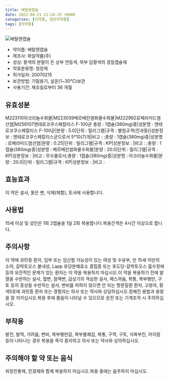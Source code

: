 ```yaml
---
title: 배탈렌캡슐
date: 2022-04-21 21:24:25 +0800
categories: [의약품, 일반의약품]
tags: [의약품]
---
```

![배탈렌캡슐](https://nedrug.mfds.go.kr/pbp/cmn/itemImageDownload/1Ml0cyo02BO)

- 약이름: 배탈렌캡슐
- 제조사: 화일약품(주)
- 성상: 황색의 분말이 든 상부 연등색, 하부 담황색의 경질캡슐제
- 약효분류명: 정장제
- 허가일자: 20070215
- 보관방법: 기밀용기, 실온(1~30℃)보관
- 사용기간: 제조일로부터 36 개월
## 유효성분
M223110아크리놀수화물|M223039베르베린염화물수화물|M222992로페라미드염산염|M256107엔테로코쿠스페칼리스 F-100균
총량 : 1캡슐(380mg)중|성분명 : 엔테로코쿠스페칼리스 F-100균|분량 : 5.0|단위 : 밀리그램|규격 : 별첨규격(전과동)|성분정보 : 엔테로코쿠스페칼리스균으로서 5*10(7)개|비고 : ;총량 : 1캡슐(380mg)중|성분명 : 로페라미드염산염|분량 : 0.25|단위 : 밀리그램|규격 : KP|성분정보 : |비고 : ;총량 : 1캡슐(380mg)중|성분명 : 베르베린염화물수화물|분량 : 20.0|단위 : 밀리그램|규격 : KP|성분정보 : |비고 : 무수물로서;총량 : 1캡슐(380mg)중|성분명 : 아크리놀수화물|분량 : 20.0|단위 : 밀리그램|규격 : KP|성분정보 : |비고 :
## 효능효과
이 약은 설사, 묽은 변, 식체(체함), 토사에 사용합니다.
## 사용법
15세 이상 및 성인은 1회 2캡슐을 1일 2회 복용합니다.복용간격은 4시간 이상으로 합니다.
## 주의사항
이 약에 과민증 환자, 임부 또는 임신할 가능성이 있는 여성 및 수유부, 만 15세 미만의 소아, 갈락토오스 불내성, Lapp 유당분해효소 결핍증 또는 포도당-갈락토오스 흡수장애 등의 유전적인 문제가 있는 환자는 이 약을 복용하지 마십시오.이 약을 복용하기 전에 발열을 수반하는 설사, 혈변, 점액변, 급성기의 격심한 설사, 메스꺼움, 복통, 복부팽만, 구토 등의 증상을 수반하는 설사, 변비를 피하지 않으면 안 되는 항문질환 환자, 고령자, 황색5호에 과민증 환자 또는 경험자는 의사 또는 약사와 상담하십시오.정해진 용법과 용량을 잘 지키십시오.복용 후에 졸음이 나타날 수 있으므로 운전 또는 기계조작 시 주의하십시오.
## 부작용
발진, 발적, 가려움, 변비, 복부팽만감, 복부불쾌감, 복통, 구역, 구토, 식욕부진, 어지럼 등이 나타나는 경우 복용을 즉각 중지하고 의사 또는 약사와 상의하십시오.
## 주의해야 할 약 또는 음식
위장진통제, 진경제와 함께 복용하지 마십시오.복용 중에는 음주하지 마십시오.

